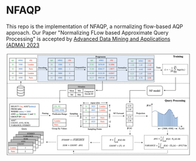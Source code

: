 # NFAQP

This repo is the implementation of NFAQP, a normalizing flow-based AQP approach. Our Paper "Normalizing FLow based Approximate Query Processing" is accepted by [Advanced Data Mining and Applications (ADMA) 2023](https://adma2023.uqcloud.net)

![The Framework of NFAQP](./imgs/framework.png)